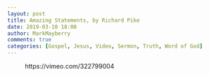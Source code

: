 ```yaml
---
layout: post
title: Amazing Statements, by Richard Pike
date: 2019-03-10 18:00
author: MarkMayberry
comments: true
categories: [Gospel, Jesus, Video, Sermon, Truth, Word of God]
---
```

<!-- wp:core-embed/vimeo {"url":"https://vimeo.com/322799004","type":"video","providerNameSlug":"vimeo","className":"wp-embed-aspect-4-3 wp-has-aspect-ratio"} -->
<figure class="wp-block-embed-vimeo wp-block-embed is-type-video is-provider-vimeo wp-embed-aspect-4-3 wp-has-aspect-ratio"><div class="wp-block-embed__wrapper">
https://vimeo.com/322799004
</div></figure>
<!-- /wp:core-embed/vimeo -->
